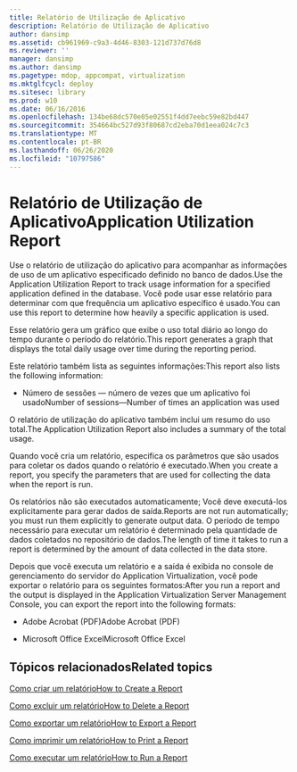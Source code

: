 ```yaml
---
title: Relatório de Utilização de Aplicativo
description: Relatório de Utilização de Aplicativo
author: dansimp
ms.assetid: cb961969-c9a3-4d46-8303-121d737d76d8
ms.reviewer: ''
manager: dansimp
ms.author: dansimp
ms.pagetype: mdop, appcompat, virtualization
ms.mktglfcycl: deploy
ms.sitesec: library
ms.prod: w10
ms.date: 06/16/2016
ms.openlocfilehash: 134be68dc570e05e02551f4dd7eebc59e82bd447
ms.sourcegitcommit: 354664bc527d93f80687cd2eba70d1eea024c7c3
ms.translationtype: MT
ms.contentlocale: pt-BR
ms.lasthandoff: 06/26/2020
ms.locfileid: "10797586"
---
```

# <span data-ttu-id="c5587-103">Relatório de Utilização de Aplicativo</span><span class="sxs-lookup"><span data-stu-id="c5587-103">Application Utilization Report</span></span>


<span data-ttu-id="c5587-104">Use o relatório de utilização do aplicativo para acompanhar as informações de uso de um aplicativo especificado definido no banco de dados.</span><span class="sxs-lookup"><span data-stu-id="c5587-104">Use the Application Utilization Report to track usage information for a specified application defined in the database.</span></span> <span data-ttu-id="c5587-105">Você pode usar esse relatório para determinar com que frequência um aplicativo específico é usado.</span><span class="sxs-lookup"><span data-stu-id="c5587-105">You can use this report to determine how heavily a specific application is used.</span></span>

<span data-ttu-id="c5587-106">Esse relatório gera um gráfico que exibe o uso total diário ao longo do tempo durante o período do relatório.</span><span class="sxs-lookup"><span data-stu-id="c5587-106">This report generates a graph that displays the total daily usage over time during the reporting period.</span></span>

<span data-ttu-id="c5587-107">Este relatório também lista as seguintes informações:</span><span class="sxs-lookup"><span data-stu-id="c5587-107">This report also lists the following information:</span></span>

-   <span data-ttu-id="c5587-108">Número de sessões — número de vezes que um aplicativo foi usado</span><span class="sxs-lookup"><span data-stu-id="c5587-108">Number of sessions—Number of times an application was used</span></span>

<span data-ttu-id="c5587-109">O relatório de utilização do aplicativo também inclui um resumo do uso total.</span><span class="sxs-lookup"><span data-stu-id="c5587-109">The Application Utilization Report also includes a summary of the total usage.</span></span>

<span data-ttu-id="c5587-110">Quando você cria um relatório, especifica os parâmetros que são usados para coletar os dados quando o relatório é executado.</span><span class="sxs-lookup"><span data-stu-id="c5587-110">When you create a report, you specify the parameters that are used for collecting the data when the report is run.</span></span>

<span data-ttu-id="c5587-111">Os relatórios não são executados automaticamente; Você deve executá-los explicitamente para gerar dados de saída.</span><span class="sxs-lookup"><span data-stu-id="c5587-111">Reports are not run automatically; you must run them explicitly to generate output data.</span></span> <span data-ttu-id="c5587-112">O período de tempo necessário para executar um relatório é determinado pela quantidade de dados coletados no repositório de dados.</span><span class="sxs-lookup"><span data-stu-id="c5587-112">The length of time it takes to run a report is determined by the amount of data collected in the data store.</span></span>

<span data-ttu-id="c5587-113">Depois que você executa um relatório e a saída é exibida no console de gerenciamento do servidor do Application Virtualization, você pode exportar o relatório para os seguintes formatos:</span><span class="sxs-lookup"><span data-stu-id="c5587-113">After you run a report and the output is displayed in the Application Virtualization Server Management Console, you can export the report into the following formats:</span></span>

-   <span data-ttu-id="c5587-114">Adobe Acrobat (PDF)</span><span class="sxs-lookup"><span data-stu-id="c5587-114">Adobe Acrobat (PDF)</span></span>

-   <span data-ttu-id="c5587-115">Microsoft Office Excel</span><span class="sxs-lookup"><span data-stu-id="c5587-115">Microsoft Office Excel</span></span>

## <span data-ttu-id="c5587-116">Tópicos relacionados</span><span class="sxs-lookup"><span data-stu-id="c5587-116">Related topics</span></span>


[<span data-ttu-id="c5587-117">Como criar um relatório</span><span class="sxs-lookup"><span data-stu-id="c5587-117">How to Create a Report</span></span>](how-to-create-a-reportserver.md)

[<span data-ttu-id="c5587-118">Como excluir um relatório</span><span class="sxs-lookup"><span data-stu-id="c5587-118">How to Delete a Report</span></span>](how-to-delete-a-reportserver.md)

[<span data-ttu-id="c5587-119">Como exportar um relatório</span><span class="sxs-lookup"><span data-stu-id="c5587-119">How to Export a Report</span></span>](how-to-export-a-reportserver.md)

[<span data-ttu-id="c5587-120">Como imprimir um relatório</span><span class="sxs-lookup"><span data-stu-id="c5587-120">How to Print a Report</span></span>](how-to-print-a-reportserver.md)

[<span data-ttu-id="c5587-121">Como executar um relatório</span><span class="sxs-lookup"><span data-stu-id="c5587-121">How to Run a Report</span></span>](how-to-run-a-reportserver.md)

 

 





